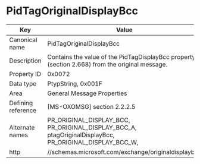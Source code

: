 # PidTagOriginalDisplayBcc

| Key | Value |
|---|---|
| Canonical name | PidTagOriginalDisplayBcc |
| Description | Contains the value of the PidTagDisplayBcc property (section 2.668) from the original message. |
| Property ID | 0x0072 |
| Data type | PtypString, 0x001F |
| Area | General Message Properties |
| Defining reference | [MS-OXOMSG] section 2.2.2.5 |
| Alternate names | PR_ORIGINAL_DISPLAY_BCC, PR_ORIGINAL_DISPLAY_BCC_A, ptagOriginalDisplayBcc, PR_ORIGINAL_DISPLAY_BCC_W, |
| http | //schemas.microsoft.com/exchange/originaldisplaybcc |
